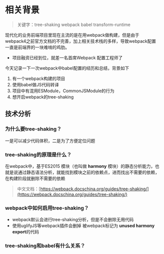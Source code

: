 # 相关背景

> 关键字：tree-shaking webpack babel transform-runtime

现代化的业务前端项目里现在主流的是在用webpack做构建，但是由于webpack4之前官方文档的不完善，加上相关技术栈的多样，导致webpack配置一直是前端界的一块难啃的鸡肋。

* 项目融资已经到位，就差一名首席Webpack 配置工程师了

今天记录一下一次webpack中babel配置的经历和总结，背景如下

1. 有一个webpack构建的项目
2. 使用babel做JS代码转译
3. 项目中有混用ESModule，CommonJSModule的行为
4. 想开启webpack的tree-shaking

## 技术分析

### 为什么要tree-shaking？

一是可以减少代码体积，二是为了方便定位问题

### tree-shaking的原理是什么？

在webpack中，基于ES2015 模块（也叫做 **harmony** 模块）的静态分析能力，也就是说通过静态语法分析，就能找到模块之前的依赖点，进而找出不需要的依赖，在构建阶段就删除不需要的依赖

> 中文文档：[https://webpack.docschina.org/guides/tree-shaking/](https://webpack.docschina.org/guides/tree-shaking/)

### webpack中如何启用tree-shaking？

* webpack默认会进行tree-shaking分析，但是不会删除无用代码
* 使用uglifyJS等webpack插件会删掉 被webpack标记为 **unused harmony export**的代码

### tree-shaking和babel有什么关系？
